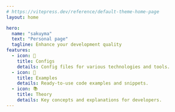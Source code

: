 ```yaml
---
# https://vitepress.dev/reference/default-theme-home-page
layout: home

hero:
  name: "sakuyma"
  text: "Personal page"
  tagline: Enhance your development quality
features:
  - icon: 📌
    title: Configs
    details: Config files for various technologies and tools.
  - icon: 👀
    title: Examples
    details: Ready-to-use code examples and snippets.
  - icon: 📚
    title: Theory
    details: Key concepts and explanations for developers.
---
```

